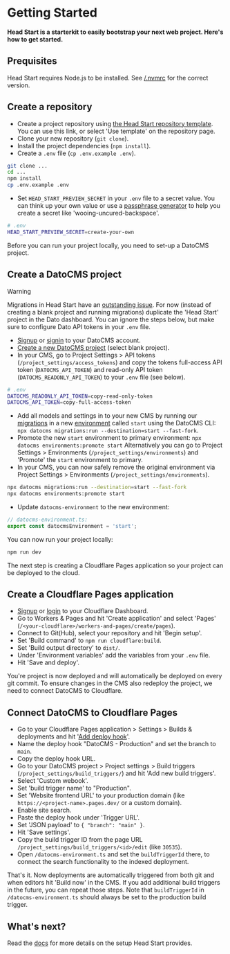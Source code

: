 # Getting Started

**Head Start is a starterkit to easily bootstrap your next web project. Here's how to get started.**

## Prequisites

Head Start requires Node.js to be installed. See [/.nvmrc](../.nvmrc) for the correct version.

## Create a repository

- Create a project repository using [the Head Start repository template](https://github.com/new?owner=voorhoede&template_name=head-start&template_owner=voorhoede). You can use this link, or select 'Use template' on the repository page.
- Clone your new repository (`git clone`).
- Install the project dependencies (`npm install`).
- Create a `.env` file (`cp .env.example .env`).

```bash
git clone ...
cd ...
npm install
cp .env.example .env
```

- Set `HEAD_START_PREVIEW_SECRET` in your `.env` file to a secret value. You can think up your own value or use a [passphrase generator](https://bitwarden.com/password-generator/) to help you create a secret like 'wooing-uncured-backspace'.

```bash
# .env
HEAD_START_PREVIEW_SECRET=create-your-own
```

Before you can run your project locally, you need to set-up a DatoCMS project.

## Create a DatoCMS project

> [!WARNING]
> Migrations in Head Start have an [outstanding issue](https://github.com/voorhoede/head-start/issues/62). For now (instead of creating a blank project and running migrations) duplicate the 'Head Start' project in the Dato dashboard. You can ignore the steps below, but make sure to configure Dato API tokens in your `.env` file.

- [Signup](https://dashboard.datocms.com/signup) or [signin](https://dashboard.datocms.com/) to your DatoCMS account.
- [Create a new DatoCMS project](https://dashboard.datocms.com/personal-account/projects/browse/new) (select blank project).
- In your CMS, go to Project Settings > API tokens (`/project_settings/access_tokens`) and copy the tokens full-access API token (`DATOCMS_API_TOKEN`) and read-only API token (`DATOCMS_READONLY_API_TOKEN`) to your `.env` file (see below).

```bash
# .env
DATOCMS_READONLY_API_TOKEN=copy-read-only-token
DATOCMS_API_TOKEN=copy-full-access-token
```

- Add all models and settings in to your new CMS by running our [migrations](../config/datocms/migrations/) in a new [environment](https://www.datocms.com/docs/scripting-migrations/introduction) called `start` using the DatoCMS CLI: `npx datocms migrations:run --destination=start --fast-fork`.
- Promote the new `start` environment to primary environment: `npx datocms environments:promote start` Alternatively you can go to Project Settings > Environments (`/project_settings/environments`) and 'Promote' the `start` environment to primary.
- In your CMS, you can now safely remove the original environment via Project Settings > Environments (`/project_settings/environments`).

```bash
npx datocms migrations:run --destination=start --fast-fork
npx datocms environments:promote start
```

- Update `datocms-environment` to the new environment:

```ts
// datocms-environment.ts:
export const datocmsEnvironment = 'start';
```

You can now run your project locally:

```bash
npm run dev
```

The next step is creating a Cloudflare Pages application so your project can be deployed to the cloud.

## Create a Cloudflare Pages application

- [Signup](https://dash.cloudflare.com/sign-up) or [login](https://dash.cloudflare.com/login) to your Cloudflare Dashboard.
- Go to Workers & Pages and hit 'Create application' and select 'Pages' (`/<your-cloudflare>/workers-and-pages/create/pages`).
- Connect to Git(Hub), select your repository and hit 'Begin setup'.
- Set 'Build command' to `npm run cloudflare:build`.
- Set 'Build output directory' to `dist/`.
- Under 'Environment variables' add the variables from your `.env` file.
- Hit 'Save and deploy'.

You're project is now deployed and will automatically be deployed on every git commit. To ensure changes in the CMS also redeploy the project, we need to connect DatoCMS to Cloudflare.

## Connect DatoCMS to Cloudflare Pages

- Go to your Cloudflare Pages application > Settings > Builds & deployments and hit '[Add deploy hook](https://developers.cloudflare.com/pages/configuration/deploy-hooks/)'.
- Name the deploy hook "DatoCMS - Production" and set the branch to `main`.
- Copy the deploy hook URL.
- Go to your DatoCMS project > Project settings > Build triggers (`/project_settings/build_triggers/`) and hit 'Add new build triggers'.
- Select 'Custom webook'.
- Set 'build trigger name' to "Production".
- Set 'Website frontend URL' to your production domain (like `https://<project-name>.pages.dev/` or a custom domain).
- Enable site search.
- Paste the deploy hook under 'Trigger URL'.
- Set 'JSON payload' to `{ "branch": "main" }`.
- Hit 'Save settings'.
- Copy the build trigger ID from the page URL `/project_settings/build_triggers/<id>/edit` (like `30535`).
- Open `/datocms-environment.ts` and set the `buildTriggerId` there, to connect the search functionality to the indexed deployment.

That's it. Now deployments are automatically triggered from both git and when editors hit 'Build now' in the CMS. If you add additional build triggers in the future, you can repeat those steps. Note that `buildTriggerId` in `/datocms-environment.ts` should always be set to the production build trigger.

## What's next?

Read the [docs](../README.md#documentation) for more details on the setup Head Start provides.
